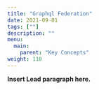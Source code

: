 ```yaml
---
title: "Graphql Federation"
date: 2021-09-01
tags: [""]
description: ""
menu:
  main:
    parent: "Key Concepts"
weight: 110
---
```


**Insert Lead paragraph here.**

